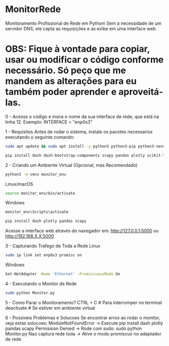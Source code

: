 # MonitorRede
Monitoramento Profissional de Rede em Pythom Sem a necessidade de um servidor DNS, ele capta as requisições e as exibe em uma interface web.

# OBS: Fique à vontade para copiar, usar ou modificar o código conforme necessário. Só peço que me mandem as alterações para eu também poder aprender e aproveitá-las.

0 - Acesse o código e insira o nome da sua interface de rede, que está na linha 12.
Exemplo: INTERFACE = "enp0s3"

1 - Requisitos
Antes de rodar o sistema, instale os pacotes necessarios executando o seguinte comando:
```sh
sudo apt update && sudo apt install -y python3 python3-pip python3-venv libpcap-dev
```
```sh
pip install dash dash-bootstrap-components scapy pandas plotly scikit-learn

```
2 - Criando um Ambiente Virtual (Opcional, mas Recomendado)
```sh
python3 -m venv monitor_env
```
 Linux/macOS
```sh
source monitor_env/bin/activate 
```
 Windows
```sh
monitor_env\Scripts\activate
```
```sh
pip install dash plotly pandas scapy
```
Acesse a interface web atraves do navegador em:
http://127.0.0.1:5000 ou http://192.168.X.X:5000

3 - Capturando Trafego de Toda a Rede
 Linux
```sh
sudo ip link set enp0s3 promisc on
```
 Windows
```sh
Set-NetAdapter -Name 'Ethernet' -PromiscuousMode On
```
4 - Executando o Monitor de Rede
```sh
sudo python Monitor.py
```
5 - Como Parar o Monitoramento?
CTRL + C # Para interromper no terminal
deactivate # Se estiver em ambiente virtual

6 - Possiveis Problemas e Solucoes
Se encontrar erros ao rodar o monitor, veja estas solucoes:
ModuleNotFoundError -> Execute pip install dash plotly pandas scapy
Permission Denied -> Rode com sudo: sudo python Monitor.py
Nao captura rede toda -> Ative o modo promiscuo no adaptador de rede
